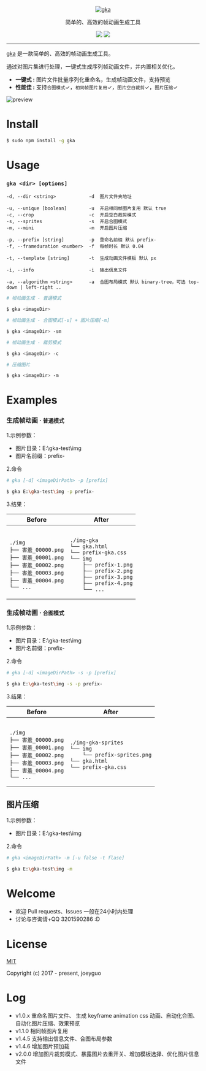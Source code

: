 
<p align="center">
  <a href ="https://github.com/joeyguo/gka"><img alt="gka" src="https://user-images.githubusercontent.com/10385585/27863888-bb5e4826-61be-11e7-8994-4b19bb49bb22.png"></a>
</p>
<p align="center">
简单的、高效的帧动画生成工具
</p>
<p align="center">
<a href="https://www.npmjs.org/package/gka"><img src="https://img.shields.io/npm/v/gka.svg?style=flat"></a>
<a href="https://github.com/joeyguo/gka#license"><img src="https://img.shields.io/badge/license-MIT-blue.svg"></a>
</p>

--- 

[gka](https://github.com/joeyguo/gka) 是一款简单的、高效的帧动画生成工具。

通过对图片集进行处理，一键式生成序列帧动画文件，并内置相关优化。

* **一键式 :**  图片文件批量序列化重命名，生成帧动画文件，支持预览
* **性能佳 :**  支持`合图模式`✓，`相同帧图片复用`✓，`图片空白裁剪`✓，`图片压缩`✓

![preview](https://cloud.githubusercontent.com/assets/10385585/24502038/ac4bd9f2-157e-11e7-87e0-a9a44aaffafa.gif)

# Install

```sh
$ sudo npm install -g gka
```

# Usage

### `gka <dir> [options]`

```
-d, --dir <string>            -d  图片文件夹地址

-u, --unique [boolean]        -u  开启相同帧图片复用 默认 true
-c, --crop                    -c  开启空白裁剪模式
-s, --sprites                 -s  开启合图模式
-m, --mini                    -m  开启图片压缩

-p, --prefix [string]         -p  重命名前缀 默认 prefix-
-f, --frameduration <number>  -f  每帧时长 默认 0.04

-t, --template [string]       -t  生成动画文件模板 默认 px

-i, --info                    -i  输出信息文件

-a, --algorithm <string>      -a  合图布局模式 默认 binary-tree，可选 top-down | left-right ..
```


```sh
# 帧动画生成 - 普通模式

$ gka <imageDir>
```

```sh
# 帧动画生成 - 合图模式[-s] + 图片压缩[-m]

$ gka <imageDir> -sm
```

```sh
# 帧动画生成 - 裁剪模式

$ gka <imageDir> -c
```

```sh
# 压缩图片

$ gka <imageDir> -m
```

# Examples

### 生成帧动画 &middot; `普通模式`

1.示例参数： 

- 图片目录：E:\gka-test\img
- 图片名前缀：prefix-

2.命令

```sh
# gka [-d] <imageDirPath> -p [prefix] 

$ gka E:\gka-test\img -p prefix-
```

3.结果： 
<table>
    <thead>
        <tr><th>Before</th><th>After</th></tr>
    </thead>
    <tbody>
        <tr>
            <td><pre><code>
./img
├── 害羞_00000.png
├── 害羞_00001.png
├── 害羞_00002.png
├── 害羞_00003.png
├── 害羞_00004.png
└── ...
</code></pre></td>
<td><pre><code>
./img-gka
└── gka.html
└── prefix-gka.css
└── img
    ├── prefix-1.png
    ├── prefix-2.png
    ├── prefix-3.png
    ├── prefix-4.png
    └── ...
</code></pre></td>
        </tr>
    </tbody>
</table>

### 生成帧动画 &middot; `合图模式`

1.示例参数： 

- 图片目录：E:\gka-test\img
- 图片名前缀：prefix-

2.命令

```sh
# gka [-d] <imageDirPath> -s -p [prefix]

$ gka E:\gka-test\img -s -p prefix-
```

3.结果： 
<table>
    <thead>
        <tr><th>Before</th><th>After</th></tr>
    </thead>
    <tbody>
        <tr>
            <td><pre><code>
./img
├── 害羞_00000.png
├── 害羞_00001.png
├── 害羞_00002.png
├── 害羞_00003.png
├── 害羞_00004.png
└── ...
</code></pre></td>
<td><pre><code> 
./img-gka-sprites
└── img
    └── prefix-sprites.png
└── gka.html
└── prefix-gka.css
</code></pre></td>
        </tr>
    </tbody>
</table>

## 图片压缩

1.示例参数： 

- 图片目录：E:\gka-test\img

2.命令
```sh
# gka <imageDirPath> -m [-u false -t flase]

$ gka E:\gka-test\img -m
```

# Welcome

* 欢迎 Pull requests、Issues 一般在24小时内处理
* 讨论与咨询请+QQ 3201590286  :D

# License

[MIT](./LICENSE) 

Copyright (c) 2017 - present, joeyguo

# Log

- v1.0.x 重命名图片文件、 生成 keyframe animation css 动画、自动化合图、自动化图片压缩、效果预览
- v1.1.0 相同帧图片复用
- v1.4.5 支持输出信息文件、合图布局参数
- v1.4.6 增加图片预加载
- v2.0.0 增加图片裁剪模式、暴露图片去重开关、增加模板选择、优化图片信息文件

